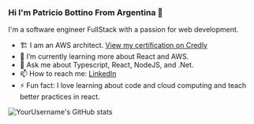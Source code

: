 ### Hi I'm Patricio Bottino From Argentina 👋

I'm a software engineer FullStack with a passion for web development.
- 🏗️ I am an AWS architect. [View my certification on Credly](https://www.credly.com/badges/63e1d0d6-b15b-4cb9-bd36-b69e72ed63a9/public_url)
- 🌱 I’m currently learning more about React and AWS.
- 💬 Ask me about Typescript, React, NodeJS, and .Net.
- 📫 How to reach me: [LinkedIn](https://www.linkedin.com/in/patricio-bottino/)
- ⚡ Fun fact: I love learning about code and cloud computing and teach better practices in react.

![YourUsername's GitHub stats](https://github-readme-stats.vercel.app/api?username=BotCode95&show_icons=true&theme=merko)
